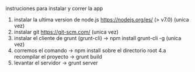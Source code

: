 instruciones para instalar y correr la app

1. instalar la ultima version de node.js  https://nodejs.org/es/ (> v7.0) (unica vez)
2. instalar git https://git-scm.com/ (unica vez)
3. instalar el cliente de grunt (grunt-cli) -> npm install grunt-cli -g  (unica vez)
4. corremos el comando -> npm install sobre el directorio root
4.a recompilar el proyecto -> grunt build 
6. levantar el servidor -> grunt server
